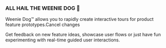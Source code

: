 ### ALL HAIL THE WEENIE DOG 🌭

Weenie Dog™️ allows you to rapidly create interactive tours for product feature prototypes.Cancel changes

Get feedback on new feature ideas, showcase user flows or just have fun experimenting with real-time guided user interactions.
